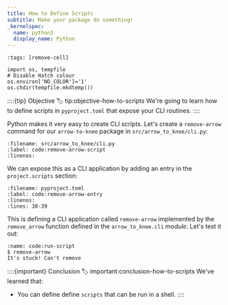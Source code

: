 ```yaml
---
title: How to Define Scripts
subtitle: Make your package do something!
_kernelspec:
  name: python3
  display_name: Python
---
```


```{code-cell} python3
:tags: [remove-cell]

import os, tempfile
# Disable Hatch colour
os.environ['NO_COLOR']='1'
os.chdir(tempfile.mkdtemp())
```

::::{tip} Objective
:label: tip:objective-how-to-scripts
We're going to learn how to define scripts in `pyproject.toml` that expose your CLI routines.
::::

Python makes it very easy to create CLI scripts. Let's create a `remove-arrow` command for our `arrow-to-knee` package in `src/arrow_to_knee/cli.py`:

```{literalinclude} ../arrow-to-knee/src/arrow_to_knee/cli.py
:filename: src/arrow_to_knee/cli.py
:label: code:remove-arrow-script
:linenos:

```

We can expose this as a CLI application by adding an entry in the `project.scripts` section:

```{literalinclude} ../arrow-to-knee/pyproject.toml
:filename: pyproject.toml
:label: code:remove-arrow-entry
:linenos:
:lines: 38-39
```

This is defining a CLI application called `remove-arrow` implemented by the `remove_arrow` function defined in the `arrow_to_knee.cli` _module_. Let's test it out:

```{code} shell
:name: code:run-script
$ remove-arrow
It's stuck! Can't remove
```

::::{important} Conclusion
:label: important:conclusion-how-to-scripts
We've learned that:

- You can define define `scripts` that can be run in a shell.
  ::::
